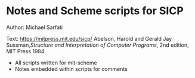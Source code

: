 # Notes and Scheme scripts for SICP
Author: Michael Sarfati

Text: https://mitpress.mit.edu/sicp/
Abelson, Harold and Gerald Jay Sussman,*Structure and Interpretation of Computer Programs*, 2nd edition, MIT Press 1984

* All scripts written for mit-scheme
* Notes embedded within scripts for comments

